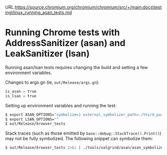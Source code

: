 URL:https://source.chromium.org/chromium/chromium/src/+/main:docs\testing\linux_running_asan_tests.md
# Running Chrome tests with AddressSanitizer (asan) and LeakSanitizer (lsan)

Running asan/lsan tests requires changing the build and setting a few
environment variables.

Changes to args.gn (ie, `out/Release/args.gn`):

```python
is_asan = true
is_lsan = true
```

Setting up environment variables and running the test:

```sh
$ export ASAN_OPTIONS="symbolize=1 external_symbolizer_path=./third_party/llvm-build/Release+Asserts/bin/llvm-symbolizer detect_leaks=1 detect_odr_violation=0"
$ export LSAN_OPTIONS=""
$ out/Release/browser_tests
```

Stack traces (such as those emitted by `base::debug::StackTrace().Print()`) may
not be fully symbolized. The following snippet can symbolize them:

```sh
$ out/Release/browser_tests 2>&1 | ./tools/valgrind/asan/asan_symbolize.py
```
